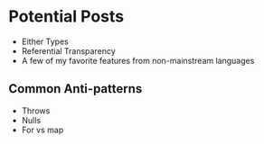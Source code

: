 # Potential Posts

- Either Types
- Referential Transparency
- A few of my favorite features from non-mainstream languages

## Common Anti-patterns
- Throws
- Nulls
- For vs map